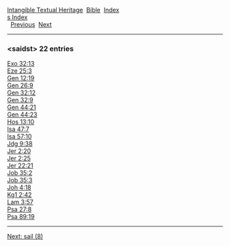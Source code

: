 [Intangible Textual Heritage](../../index)  [Bible](../index) 
[Index](index)   
[s Index](_s_)  
  [Previous](c09715)  [Next](c09717) 

------------------------------------------------------------------------

### &lt;saidst&gt; 22 entries

[Exo 32:13](../kjv/exo032.htm#013)  
[Eze 25:3](../kjv/eze025.htm#003)  
[Gen 12:19](../kjv/gen012.htm#019)  
[Gen 26:9](../kjv/gen026.htm#009)  
[Gen 32:12](../kjv/gen032.htm#012)  
[Gen 32:9](../kjv/gen032.htm#009)  
[Gen 44:21](../kjv/gen044.htm#021)  
[Gen 44:23](../kjv/gen044.htm#023)  
[Hos 13:10](../kjv/hos013.htm#010)  
[Isa 47:7](../kjv/isa047.htm#007)  
[Isa 57:10](../kjv/isa057.htm#010)  
[Jdg 9:38](../kjv/jdg009.htm#038)  
[Jer 2:20](../kjv/jer002.htm#020)  
[Jer 2:25](../kjv/jer002.htm#025)  
[Jer 22:21](../kjv/jer022.htm#021)  
[Job 35:2](../kjv/job035.htm#002)  
[Job 35:3](../kjv/job035.htm#003)  
[Joh 4:18](../kjv/joh004.htm#018)  
[Kg1 2:42](../kjv/kg1002.htm#042)  
[Lam 3:57](../kjv/lam003.htm#057)  
[Psa 27:8](../kjv/psa027.htm#008)  
[Psa 89:19](../kjv/psa089.htm#019)  

------------------------------------------------------------------------

[Next: sail (8)](c09717)
